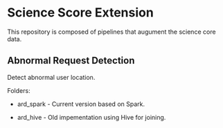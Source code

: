 # Science Score Extension

This repository is composed of pipelines that augument the science core data.

## Abnormal Request Detection

Detect abnormal user location.

Folders:

* ard_spark - Current version based on Spark.

* ard_hive - Old impementation using Hive for joining.

